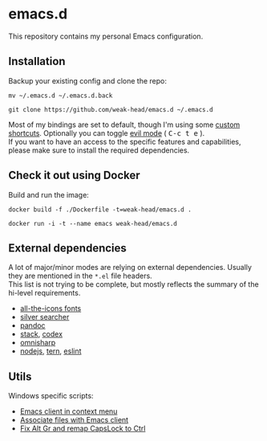 # emacs.d

This repository contains my personal Emacs configuration.

## Installation

Backup your existing config and clone the repo:
``` shell
mv ~/.emacs.d ~/.emacs.d.back

git clone https://github.com/weak-head/emacs.d ~/.emacs.d
```

Most of my bindings are set to default, though I'm using some [custom shortcuts](packages/which-key.el). Optionally you can toggle [evil mode](https://github.com/emacs-evil/evil) ( <kbd>C-c t e</kbd> ).  
If you want to have an access to the specific features and capabilities, please make sure to install the required dependencies.

## Check it out using Docker

Build and run the image:  
``` shell
docker build -f ./Dockerfile -t=weak-head/emacs.d . 

docker run -i -t --name emacs weak-head/emacs.d
```

## External dependencies

A lot of major/minor modes are relying on external dependencies. Usually they are mentioned in the `*.el` file headers.  
This list is not trying to be complete, but mostly reflects the summary of the hi-level requirements.

* [all-the-icons fonts](https://github.com/domtronn/all-the-icons.el/tree/master/fonts)
* [silver searcher](https://github.com/ggreer/the_silver_searcher)
* [pandoc](https://pandoc.org/)
* [stack](https://docs.haskellstack.org/en/stable/README/), [codex](https://github.com/aloiscochard/codex)
* [omnisharp](http://www.omnisharp.net/)
* [nodejs](https://nodejs.org/), [tern](https://github.com/ternjs/tern), [eslint](https://eslint.org/)

## Utils

Windows specific scripts:
* [Emacs client in context menu](scripts/w-context-menu.reg)  
* [Associate files with Emacs client](scripts/w-file-assoc.bat)  
* [Fix Alt Gr and remap CapsLock to Ctrl](scripts/w-fix-right-alt-and-capslock.reg)  
